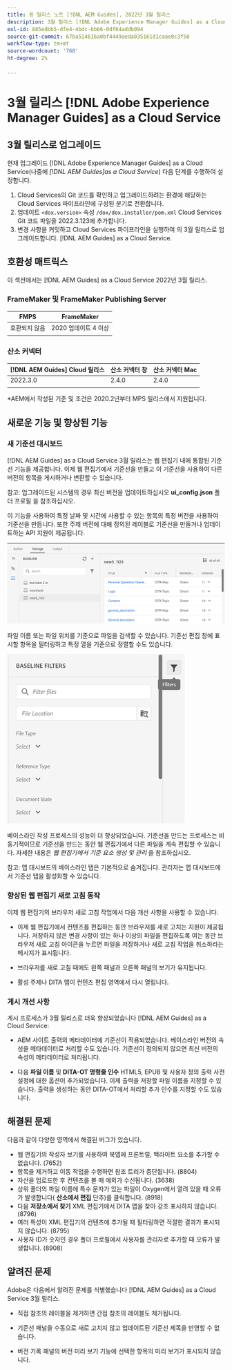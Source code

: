 ```yaml
---
title: 용 릴리스 노트 [!DNL AEM Guides], 2022년 3월 릴리스
description: 3월 릴리스 [!DNL Adobe Experience Manager Guides] as a Cloud Service
exl-id: 885edbb5-dfe4-4bdc-bb66-0df64addb094
source-git-commit: 67ba514616a0bf4449aeda035161d1caae0c3f50
workflow-type: tm+mt
source-wordcount: '768'
ht-degree: 2%

---
```


# 3월 릴리스 [!DNL Adobe Experience Manager Guides] as a Cloud Service

## 3월 릴리스로 업그레이드

현재 업그레이드 [!DNL Adobe Experience Manager Guides] as a Cloud Service(나중에 *[!DNL AEM Guides]as a Cloud Service*) 다음 단계를 수행하여 설정합니다.
1. Cloud Services의 Git 코드를 확인하고 업그레이드하려는 환경에 해당하는 Cloud Services 파이프라인에 구성된 분기로 전환합니다.
1. 업데이트 `<dox.version>` 속성 `/dox/dox.installer/pom.xml` Cloud Services Git 코드 파일을 2022.3.123에 추가합니다.
1. 변경 사항을 커밋하고 Cloud Services 파이프라인을 실행하여 의 3월 릴리스로 업그레이드합니다. [!DNL AEM Guides] as a Cloud Service.

## 호환성 매트릭스

이 섹션에서는 [!DNL AEM Guides] as a Cloud Service 2022년 3월 릴리스.

### FrameMaker 및 FrameMaker Publishing Server

| FMPS | FrameMaker |
| --- | --- |
| 호환되지 않음 | 2020 업데이트 4 이상 |
|  |  |


### 산소 커넥터

| [!DNL AEM Guides] Cloud 릴리스 | 산소 커넥터 창 | 산소 커넥터 Mac |
| --- | --- | --- |
| 2022.3.0 | 2.4.0 | 2.4.0 |
|  |  |  |

*AEM에서 작성된 기준 및 조건은 2020.2년부터 MPS 릴리스에서 지원됩니다.

## 새로운 기능 및 향상된 기능

### 새 기준선 대시보드

[!DNL AEM Guides] as a Cloud Service 3월 릴리스는 웹 편집기 내에 통합된 기준선 기능을 제공합니다. 이제 웹 편집기에서 기준선을 만들고 이 기준선을 사용하여 다른 버전의 항목을 게시하거나 변환할 수 있습니다.

참고: 업그레이드된 시스템의 경우 최신 버전을 업데이트하십시오 **ui_config.json** 폴더 프로필 을 참조하십시오.

이 기능을 사용하여 특정 날짜 및 시간에 사용할 수 있는 항목의 특정 버전을 사용하여 기준선을 만듭니다. 또한 주제 버전에 대해 정의된 레이블로 기준선을 만들거나 업데이트하는 API 지원이 제공됩니다.

![기준 관리 탭](assets/baseline-manage.png)

파일 이름 또는 파일 위치를 기준으로 파일을 검색할 수 있습니다. 기준선 편집 창에 표시할 항목을 필터링하고 특정 열을 기준으로 정렬할 수도 있습니다.

![기준 관리 탭](assets/baseline-filter.png)

베이스라인 작성 프로세스의 성능이 더 향상되었습니다. 기준선을 만드는 프로세스는 비동기적이므로 기준선을 만드는 동안 웹 편집기에서 다른 파일을 계속 편집할 수 있습니다. 자세한 내용은 *웹 편집기에서 기준 요소 생성 및 관리* 을 참조하십시오.

참고: 맵 대시보드의 베이스라인 탭은 기본적으로 숨겨집니다. 관리자는 맵 대시보드에서 기준선 탭을 활성화할 수 있습니다.

### 향상된 웹 편집기 새로 고침 동작

이제 웹 편집기의 브라우저 새로 고침 작업에서 다음 개선 사항을 사용할 수 있습니다.

* 이제 웹 편집기에서 컨텐츠를 편집하는 동안 브라우저를 새로 고치는 지원이 제공됩니다. 저장하지 않은 변경 사항이 있는 하나 이상의 파일을 편집하도록 여는 동안 브라우저 새로 고침 아이콘을 누르면 파일을 저장하거나 새로 고침 작업을 취소하라는 메시지가 표시됩니다.

* 브라우저를 새로 고칠 때에도 왼쪽 패널과 오른쪽 패널의 보기가 유지됩니다.

* 활성 주제나 DITA 맵이 컨텐츠 편집 영역에서 다시 열립니다.

### 게시 개선 사항

게시 프로세스가 3월 릴리스로 더욱 향상되었습니다 [!DNL AEM Guides] as a Cloud Service:

* AEM 사이트 출력의 메타데이터에 기준선이 적용되었습니다. 베이스라인 버전의 속성을 메타데이터로 처리할 수도 있습니다. 기준선이 정의되지 않으면 최신 버전의 속성이 메타데이터로 처리됩니다.

* 다음 **파일 이름** 및 **DITA-OT 명령줄 인수** HTML5, EPUB 및 사용자 정의 출력 사전 설정에 대한 옵션이 추가되었습니다. 이제 출력을 저장할 파일 이름을 지정할 수 있습니다. 출력을 생성하는 동안 DITA-OT에서 처리할 추가 인수를 지정할 수도 있습니다.

## 해결된 문제

다음과 같이 다양한 영역에서 해결된 버그가 있습니다.

* 웹 편집기의 작성자 보기를 사용하여 북맵에 프론트럴, 백라이트 요소를 추가할 수 없습니다. (7652)
* 항목을 제거하고 이동 작업을 수행하면 참조 트리가 중단됩니다. (8804)
* 자산을 업로드한 후 컨텐츠를 볼 때 예외가 수신됩니다. (3638)
* 상위 폴더의 파일 이름에 특수 문자가 있는 파일이 Oxygen에서 열려 있을 때 오류가 발생합니다( **산소에서 편집** 단추)를 클릭합니다. (8918)
* 다음 **저장소에서 찾기** XML 편집기에서 DITA 맵을 찾아 강조 표시하지 않습니다. (8796)
* 여러 특성이 XML 편집기의 컨텐츠에 추가될 때 필터링하면 적절한 결과가 표시되지 않습니다. (8795)
* 사용자 ID가 숫자인 경우 폴더 프로필에서 사용자를 관리자로 추가할 때 오류가 발생합니다. (8908)

## 알려진 문제

Adobe은 다음에서 알려진 문제를 식별했습니다 [!DNL AEM Guides] as a Cloud Service 3월 릴리스.

* 직접 참조의 레이블을 제거하면 간접 참조의 레이블도 제거됩니다.

* 기준선 패널을 수동으로 새로 고치지 않고 업데이트된 기준선 제목을 반영할 수 없습니다.

* 버전 기록 패널의 버전 미리 보기 기능에 선택한 항목의 미리 보기가 표시되지 않습니다.
